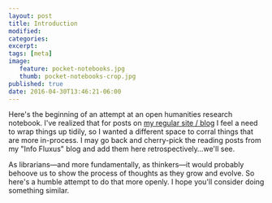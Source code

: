 ```yaml
---
layout: post
title: Introduction
modified:
categories: 
excerpt:
tags: [meta]
image:
   feature: pocket-notebooks.jpg
   thumb: pocket-notebooks-crop.jpg
published: true
date: 2016-04-30T13:46:21-06:00
---
```

  
Here's the beginning of an attempt at an open humanities research notebook. I've realized that for posts on [my regular site / blog](http://www.ryanpatrickrandall.com) I feel a need to wrap things up tidily, so I wanted a different space to corral things that are more in-process. I may go back and cherry-pick the reading posts from my "Info Fluxus" blog and add them here retrospectively…we'll see.  

As librarians—and more fundamentally, as thinkers—it would probably behoove us to show the process of thoughts as they grow and evolve. So here's a humble attempt to do that more openly. I hope you'll consider doing something similar.  